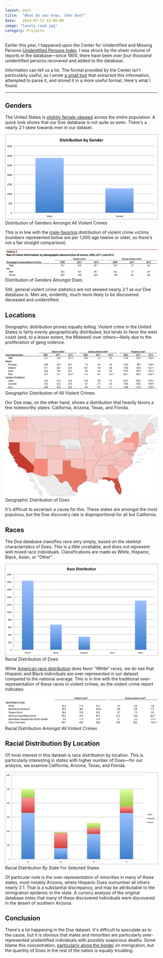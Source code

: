 ```yaml
---
layout: post
title:  "What do you know, John Doe?"
date:   2014-07-13 22:00:00
image: "lonely_road.jpg"
category: Projects
---
```


Earlier this year, I happened upon the Center for Unidentified and Missing Persons [Unidentified Persons Index](http://www.doenetwork.org/cases/uid-chrono-index.html). I was struck by the sheer volume of reports in the database&mdash;since 1900, there have been *over four thousand* unidentified persons recovered and added to the database.

Information can tell us a lot. The format provided by the Center isn't particularly useful, so I wrote [a small tool](https://github.com/pcrumm/doe-analyzer) that extracted this information, attempted to parse it, and stored it in a more useful format. Here's what I found.

<hr>

## Genders
The United States is [slightly female-skewed](http://www.geohive.com/earth/pop_gender.aspx) across the entire population. A quick look shows that our Doe database is not quite so even. There's a nearly 2:1 skew towards men in our dataset.

![Gender Distrubition](/img/doe-genders.png)
<span class="img-caption">Distribution of Genders Amongst All Violent Crimes</span>

This is in line with the [male-favoring](http://www.bjs.gov/content/pub/pdf/cv12.pdf) distribution of violent crime victims (numbers represented below are per 1,000 age twelve or older, so there's not a fair straight comparison).

![Violent Crime Distribution](/img/doe-vc-gender.png)
<span class="img-caption">Distribution of Genders Amongst Does</span>

Still, general violent crime statistics are not skewed nearly 2:1 as our Doe database is. Men are, evidently, much more likely to be discovered deceased and unidentified.

## Locations
Geographic distribution proves equally telling. Violent crime in the United States is fairly evenly geographically distributed, but tends to favor the west coast (and, to a lesser extent, the Midwest) over others&mdash;likely due to the proliferation of gang violence.

![Violent Crime Location Distributionn](/img/doe-geo-data.png)
<span class="img-caption">Geographic Distribution of All Violent Crimes</span>

Our Doe map, on the other hand, shows a distribution that heavily favors a few noteworthy states: California, Arizona, Texas, and Florida. 

![Doe Location Distribution](/img/doe-us-map-plot.png)
<span class="img-caption">Geographic Distribution of Does</span>

It's difficult to ascertain a cause for this. These states are amongst the most populous, but the Doe discovery rate is disproportional for all but California.

## Races

The Doe database classifies race very simply, based on the skeletal characteristics of Does. This is a little unreliable, and does not represent well mixed race individuals. Classifications are made as White, Hispanic, Black, Asian, or "Other".

![Doe Race Distribution](/img/doe-races.png)
<span class="img-caption">Racial Distribution of Does</span>

While [American race distribution](http://en.wikipedia.org/wiki/Demographics_of_the_United_States#Race_and_ethnicity) does favor "White" races, we do see that Hispanic and Black individuals are over-represented in our dataset compared to the national average. This is in line with the traditional over-representation of these races in violent crimes, as the violent crime report indicates:

![General Race Distribution](/img/doe-race-general.png)
<span class="img-caption">Racial Distribution Amongst All Violent Crimes</span>

## Racial Distribution By Location

Of most interest in this dataset is race distribution by location. This is particularly interesting in states with higher number of Does&mdash;for our analysis, we examine California, Arizona, Texas, and Florida.

![Geographic Distribution of Race By State](/img/doe-state-race.png)
<span class="img-caption">Racial Distribution By State For Selected States</span>

Of particular note is the over-representation of minorities in many of these states, most notably Arizona, where Hispanic Does outnumber all others nearly 2:1. That is a substantial discrepancy, and may be attributable to the immigration epidemic in the state. A cursory analysis of the original database notes that many of these discovered individuals were discovered in the desert of southern Arizona.

## Conclusion
There's a lot happening in the Doe dataset. It's difficult to speculate as to the cause, but it is obvious that males and minorities are particularly over-represented unidentified individuals with possibly suspicious deaths. Some blame this concentration, [particularly along the border](https://nacla.org/article/lost-system-unidentified-bodies-border) on immigration, but the quantity of Does in the rest of the nation is equally troubling.